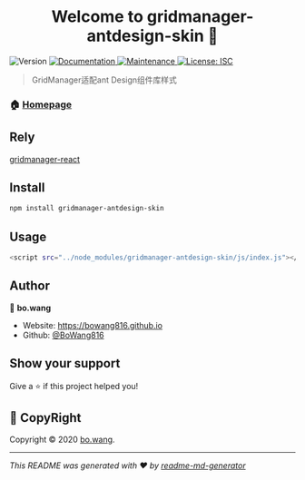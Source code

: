 <h1 align="center">Welcome to gridmanager-antdesign-skin 👋</h1>
<p>
  <img alt="Version" src="https://img.shields.io/badge/version-1.0.0-blue.svg?cacheSeconds=2592000" />
  <a href="https://github.com/BoWang816/GridManager-antDesign-skin#readme" target="_blank">
    <img alt="Documentation" src="https://img.shields.io/badge/documentation-yes-brightgreen.svg" />
  </a>
  <a href="https://github.com/BoWang816/GridManager-antDesign-skin/graphs/commit-activity" target="_blank">
    <img alt="Maintenance" src="https://img.shields.io/badge/Maintained%3F-yes-green.svg" />
  </a>
  <a href="https://github.com/BoWang816/GridManager-antDesign-skin/blob/master/LICENSE" target="_blank">
    <img alt="License: ISC" src="https://img.shields.io/github/license/BoWang816/gridmanager-antdesign-skin" />
  </a>
</p>

> GridManager适配ant Design组件库样式

### 🏠 [Homepage](https://github.com/BoWang816/GridManager-antDesign-skin#readme)

## Rely

[gridmanager-react](https://www.npmjs.com/package/gridmanager-react)

## Install

```sh
npm install gridmanager-antdesign-skin
```

## Usage

```sh
<script src="../node_modules/gridmanager-antdesign-skin/js/index.js"></script>
```

## Author

👤 **bo.wang**

* Website: https://bowang816.github.io
* Github: [@BoWang816](https://github.com/BoWang816)

## Show your support

Give a ⭐️ if this project helped you!

## 📝 CopyRight

Copyright © 2020 [bo.wang](https://github.com/BoWang816).<br />

***
_This README was generated with ❤️ by [readme-md-generator](https://github.com/kefranabg/readme-md-generator)_
